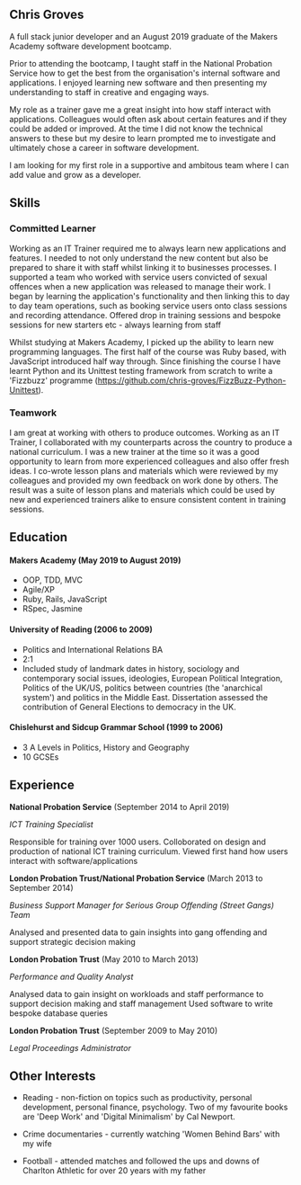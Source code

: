 ## Chris Groves

A full stack junior developer and an August 2019 graduate of the Makers Academy software development bootcamp. 

Prior to attending the bootcamp, I taught staff in the National Probation Service how to get the best from the organisation's internal software and applications. I enjoyed learning new software and then presenting my understanding to staff in creative and engaging ways.

My role as a trainer gave me a great insight into how staff interact with applications. Colleagues would often ask about certain features and if they could be added or improved. At the time I did not know the technical answers to these but my desire to learn prompted me to investigate and ultimately chose a career in software development.

I am looking for my first role in a supportive and ambitous team where I can add value and grow as a developer.

## Skills

### Committed Learner

Working as an IT Trainer required me to always learn new applications and features. I needed to not only understand the new content but also be prepared to share it with staff whilst linking it to businesses processes. I supported a team who worked with service users convicted of sexual offences when a new application was released to manage their work. I began by learning the application's functionality and then linking this to day to day team operations, such as booking service users onto class sessions and recording attendance. Offered drop in training sessions and bespoke sessions for new starters etc - always learning from staff

Whilst studying at Makers Academy, I picked up the ability to learn new programming languages. The first half of the course was Ruby based, with JavaScript introduced half way through. Since finishing the course I have learnt Python and its Unittest testing framework from scratch to write a 'Fizzbuzz' programme (https://github.com/chris-groves/FizzBuzz-Python-Unittest).

### Teamwork

I am great at working with others to produce outcomes. Working as an IT Trainer, I collaborated with my counterparts across the country to produce a national curriculum. I was a new trainer at the time so it was a good opportunity to learn from more experienced colleagues and also offer fresh ideas. I co-wrote lesson plans and materials which were reviewed by my colleagues and provided my own feedback on work done by others. The result was a suite of lesson plans and materials which could be used by new and experienced trainers alike to ensure consistent content in training sessions.

## Education

#### Makers Academy (May 2019 to August 2019)

- OOP, TDD, MVC
- Agile/XP
- Ruby, Rails, JavaScript
- RSpec, Jasmine

#### University of Reading (2006 to 2009)

- Politics and International Relations BA
- 2:1
- Included study of landmark dates in history, sociology and contemporary social issues, ideologies, European Political Integration, Politics of the UK/US, politics between countries (the 'anarchical system') and politics in the Middle East. Dissertation assessed the contribution of General Elections to democracy in the UK.

#### Chislehurst and Sidcup Grammar School (1999 to 2006)

- 3 A Levels in Politics, History and Geography
- 10 GCSEs

## Experience

**National Probation Service** (September 2014 to April 2019) 

*ICT Training Specialist*

Responsible for training over 1000 users.
Colloborated on design and production of national ICT training curriculum.
Viewed first hand how users interact with software/applications



**London Probation Trust/National Probation Service** (March 2013 to September 2014)   

*Business Support Manager for Serious Group Offending (Street Gangs) Team*

Analysed and presented data to gain insights into gang offending and support strategic decision making



**London Probation Trust** (May 2010 to March 2013) 

*Performance and Quality Analyst*  

Analysed data to gain insight on workloads and staff performance to support decision making and staff management
Used software to write bespoke database queries



**London Probation Trust** (September 2009 to May 2010)

*Legal Proceedings Administrator*

## Other Interests

- Reading - non-fiction on topics such as productivity, personal development, personal finance, psychology. Two of my favourite books are 'Deep Work' and 'Digital Minimalism' by Cal Newport.

- Crime documentaries - currently watching 'Women Behind Bars' with my wife

- Football - attended matches and followed the ups and downs of Charlton Athletic for over 20 years with my father
